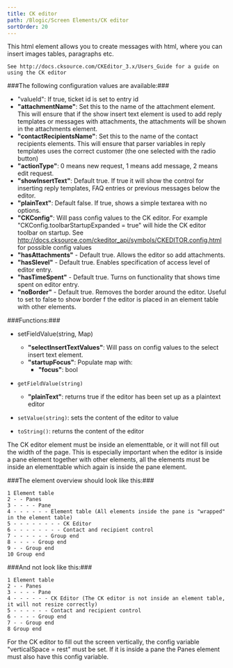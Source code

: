 ```yaml
---
title: CK editor
path: /Blogic/Screen Elements/CK editor
sortOrder: 20
---
```



This html element allows you to create messages with html, where you can insert images tables, paragraphs etc.


    See http://docs.cksource.com/CKEditor_3.x/Users_Guide for a guide on using the CK editor
    



###The following configuration values are available:###


 - "valueId": If true, ticket id is set to entry id
 - <b>"attachmentName"</b>: Set this to the name of the attachment element. This will ensure that if the show insert text element is used to add reply templates or messages with attachments, the attachments will be shown in the attachments element.
 - <b>"contactRecipientsName"</b>: Set this to the name of the contact recipients elements. This will ensure that parser variables in reply templates uses the correct customer (the one selected with the radio button)
 - <b>"actionType"</b>: 0 means new request, 1 means add message, 2 means edit request.
 - <b>"showInsertText"</b>: Default true. If true it will show the control for inserting reply templates, FAQ entries or previous messages below the editor.
 - <b>"plainText"</b>: Default false. If true, shows a simple textarea with no options.
 - <b>"CKConfig"</b>: Will pass config values to the CK editor. For example "CKConfig.toolbarStartupExpanded = true" will hide the CK editor toolbar on startup. See http://docs.cksource.com/ckeditor_api/symbols/CKEDITOR.config.html for possible config values
 - <b>"hasAttachments"</b> - Default true. Allows the editor so add attachments.
 - <b>"hasSlevel"</b> - Default true. Enables specification of access level of editor entry.
 - <b>"hasTimeSpent"</b> - Default true. Turns on functionality that shows time spent on editor entry.
 - <b>"noBorder"</b> - Default true. Removes the border around the editor. Useful to set to false to show border f the editor is placed in an element table with other elements.




###Functions:###


 - setFieldValue(string, Map)
     - <b>"selectInsertTextValues"</b>: Will pass on config values to the select insert text element.
    - <b>"startupFocus"</b>: Populate map with:
        - <b>"focus"</b>: bool



 - `getFieldValue(string)`
     - <b>"plainText"</b>: returns true if the editor has been set up as a plaintext editor



 - `setValue(string)`: sets the content of the editor to value



 - `toString()`: returns the content of the editor




The CK editor element must be inside an elementtable, or it will not fill out the width of the page. This is especially important when the editor is inside a pane element together with other elements, all the elements must be inside an elementtable which again is inside the pane element.



###The element overview should look like this:###

    1 Element table
    2 - - Panes
    3 - - - - Pane
    4 - - - - - - Element table (All elements inside the pane is "wrapped" in the element table)
    5 - - - - - - - - CK Editor
    6 - - - - - - - - Contact and recipient control
    7 - - - - - - Group end
    8 - - - - Group end
    9 - - Group end
    10 Group end
    



###And not look like this:###

    1 Element table
    2 - - Panes
    3 - - - - Pane
    4 - - - - - - CK Editor (The CK editor is not inside an element table, it will not resize correctly)
    5 - - - - - - Contact and recipient control
    6 - - - - Group end
    7 - - Group end
    8 Group end
    
    

For the CK editor to fill out the screen vertically, the config variable "verticalSpace = rest" must be set.
If it is inside a pane the Panes element must also have this config variable.


